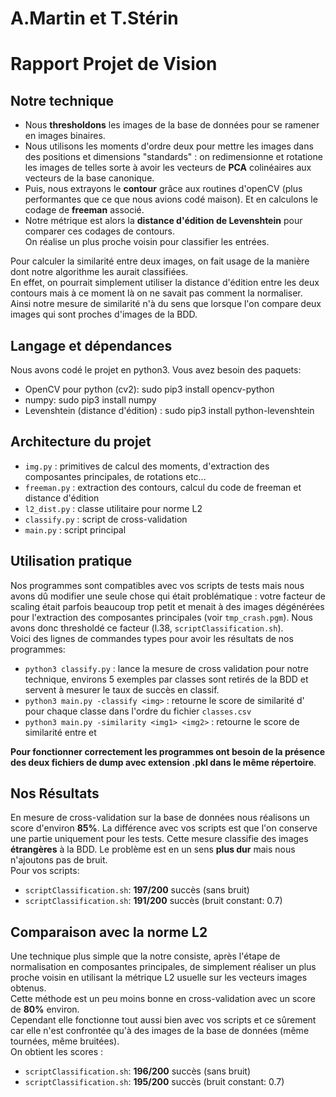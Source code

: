 # A.Martin et T.Stérin
# Rapport Projet de Vision 

## Notre technique
- Nous **thresholdons** les images de la base de données pour se ramener en images binaires.      
- Nous utilisons les moments d'ordre deux pour mettre les images dans des positions et dimensions "standards" : on 
redimensionne et rotatione les images de telles sorte à avoir les vecteurs de **PCA** colinéaires aux vecteurs
de la base canonique.           
- Puis, nous extrayons le **contour** grâce aux routines d'openCV (plus performantes que ce que nous avions codé maison).
Et en calculons le codage de **freeman** associé.    
- Notre métrique est alors la **distance d'édition de Levenshtein** pour comparer ces codages de contours.     
On réalise un plus proche voisin pour classifier les entrées.    

Pour calculer la similarité entre deux images, on fait usage de la manière dont notre algorithme les aurait classifiées.    
En effet, on pourrait simplement utiliser la distance d'édition entre les deux contours mais à ce moment là on ne savait pas comment la normaliser.    
Ainsi notre mesure de similarité n'à du sens que lorsque l'on compare deux images qui sont proches d'images de la BDD.

## Langage et dépendances
Nous avons codé le projet en python3. Vous avez besoin des paquets:    
-  OpenCV pour python (cv2): sudo pip3 install opencv-python     
-  numpy: sudo pip3 install numpy       
-  Levenshtein (distance d'édition) : sudo pip3 install python-levenshtein     

## Architecture du projet
- `img.py` : primitives de calcul des moments, d'extraction des composantes principales, de rotations etc...   
- `freeman.py` : extraction des contours, calcul du code de freeman et distance d'édition   
- `l2_dist.py` : classe utilitaire pour norme L2     
- `classify.py` : script de cross-validation     
- `main.py` : script principal     


## Utilisation pratique    

Nos programmes sont compatibles avec vos scripts de tests mais nous avons dû modifier une seule chose qui était problématique :
votre facteur de scaling était parfois beaucoup trop petit et menait à des images dégénérées pour l'extraction des
composantes principales (voir `tmp_crash.pgm`). Nous avons donc thresholdé ce facteur (l.38, `scriptClassification.sh`).      
Voici des lignes de commandes types pour avoir les résultats de nos programmes:       
- `python3 classify.py` : lance la mesure de cross validation pour notre technique, environs 5 exemples par classes sont retirés de la BDD et servent à mesurer le taux de succès en classif.    
- `python3 main.py -classify <img>` : retourne le score de similarité d'<img> pour chaque classe dans l'ordre du fichier `classes.csv`    
- `python3 main.py -similarity <img1> <img2>` : retourne le score de similarité entre <img1> et <img2>   

**Pour fonctionner correctement les programmes ont besoin de la présence des deux fichiers de dump avec extension .pkl dans le même répertoire**.

## Nos Résultats

En mesure de cross-validation sur la base de données nous réalisons un score d'environ **85%**.
La différence avec vos scripts est que l'on conserve une partie uniquement pour les tests. Cette mesure classifie des 
images **étrangères** à la BDD. Le problème est en un sens **plus dur** mais nous n'ajoutons pas de bruit.      
Pour vos scripts:   
- `scriptClassification.sh`: **197/200** succès (sans bruit)  
- `scriptClassification.sh`: **191/200** succès (bruit constant: 0.7)  

## Comparaison avec la norme L2   

Une technique plus simple que la notre consiste, après l'étape de normalisation en composantes principales, de simplement 
réaliser un plus proche voisin en utilisant la métrique L2 usuelle sur les vecteurs images obtenus.    
Cette méthode est un peu moins bonne en cross-validation avec un score de **80%** environ.   
Cependant elle fonctionne tout aussi bien avec vos scripts et ce sûrement car elle n'est confrontée qu'à des images
de la base de données (même tournées, même bruitées).        
On obtient les scores :   
- `scriptClassification.sh`: **196/200** succès (sans bruit)  
- `scriptClassification.sh`: **195/200** succès (bruit constant: 0.7) 